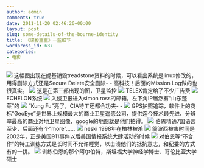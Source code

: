 ```yaml
---
author: admin
comments: true
date: 2011-11-20 02:46:26+00:00
layout: post
slug: some-details-of-the-bourne-identity
title: 《谍影重重》一些细节
wordpress_id: 637
categories:
- 电影
---
```


[![](http://cctvsmg-wordpress.stor.sinaapp.com/uploads/2011/11/暴风截屏20111113090105.jpg)](http://cctvsmg-wordpress.stor.sinaapp.com/uploads/2011/11/暴风截屏20111113090105.jpg)
这幅图出现在妮基销毁treadstone资料的时候，可以看出系统是linux修改的，用得删除方式还是Secure Delete安全删除- - 高科技！后面的Mission Log做的也很真实。
[![](http://cctvsmg-wordpress.stor.sinaapp.com/uploads/2011/11/暴风截屏20111113090501-1024x425.jpg)](http://cctvsmg-wordpress.stor.sinaapp.com/uploads/2011/11/暴风截屏20111113090501.jpg)
这是在第三部出现的图，卫星监控
[![](http://cctvsmg-wordpress.stor.sinaapp.com/uploads/2011/11/暴风截屏20111113090556-1024x425.jpg)](http://cctvsmg-wordpress.stor.sinaapp.com/uploads/2011/11/暴风截屏20111113090556.jpg)
TELEX肯定给了不少广告费
[![](http://cctvsmg-wordpress.stor.sinaapp.com/uploads/2011/11/暴风截屏20111113090631-1024x425.jpg)](http://cctvsmg-wordpress.stor.sinaapp.com/uploads/2011/11/暴风截屏20111113090631.jpg)
ECHELON系统
[![](http://cctvsmg-wordpress.stor.sinaapp.com/uploads/2011/11/暴风截屏20111113091247-1024x425.jpg)](http://cctvsmg-wordpress.stor.sinaapp.com/uploads/2011/11/暴风截屏20111113091247.jpg)
入侵卫报进入simon ross的邮箱，左下角IP居然有“山东蓬莱”的
[![](http://cctvsmg-wordpress.stor.sinaapp.com/uploads/2011/11/暴风截屏20111113091426-1024x425.jpg)](http://cctvsmg-wordpress.stor.sinaapp.com/uploads/2011/11/暴风截屏20111113091426.jpg)
“Kung Fu”亮了，CIA特工还都会功夫- -
[![](http://cctvsmg-wordpress.stor.sinaapp.com/uploads/2011/11/暴风截屏20111113091551-1024x425.jpg)](http://cctvsmg-wordpress.stor.sinaapp.com/uploads/2011/11/暴风截屏20111113091551.jpg)
GPS护照追踪，软件上的商标“GeoEye”是世界上规模最大的商业卫星遥感公司，提供迄今技术最先进、分辨率最高的商业对地卫星图像，google的地图就是他们拍得。
[![](http://cctvsmg-wordpress.stor.sinaapp.com/uploads/2011/11/暴风截屏20111113091816.jpg)](http://cctvsmg-wordpress.stor.sinaapp.com/uploads/2011/11/暴风截屏20111113091816.jpg)
伯恩精通7国语言至少，后面还有个“more”……
[![](http://cctvsmg-wordpress.stor.sinaapp.com/uploads/2011/11/暴风截屏20111113092109-1024x425.jpg)](http://cctvsmg-wordpress.stor.sinaapp.com/uploads/2011/11/暴风截屏20111113092109.jpg)
neski 1998年在柏林被杀
[![](http://cctvsmg-wordpress.stor.sinaapp.com/uploads/2011/11/暴风截屏20111113092128-1024x425.jpg)](http://cctvsmg-wordpress.stor.sinaapp.com/uploads/2011/11/暴风截屏20111113092128.jpg)
翁波西被害时间是2002年，正是美国911事件以后美国情报系统大肆活动的时候
[![](http://cctvsmg-wordpress.stor.sinaapp.com/uploads/2011/11/暴风截屏20111113092210.jpg)](http://cctvsmg-wordpress.stor.sinaapp.com/uploads/2011/11/暴风截屏20111113092210.jpg)
对伯恩等“不合作”的特工训练方式是长时间不允许睡觉，以击溃他们的抵抗意志，和纪委的方式有的一拼。
[![](http://cctvsmg-wordpress.stor.sinaapp.com/uploads/2011/11/暴风截屏20111113092221-1024x425.jpg)](http://cctvsmg-wordpress.stor.sinaapp.com/uploads/2011/11/暴风截屏20111113092221.jpg)
训练伯恩的那个阿尔伯特，斯坦福大学神经学博士、哥伦比亚大学硕士
